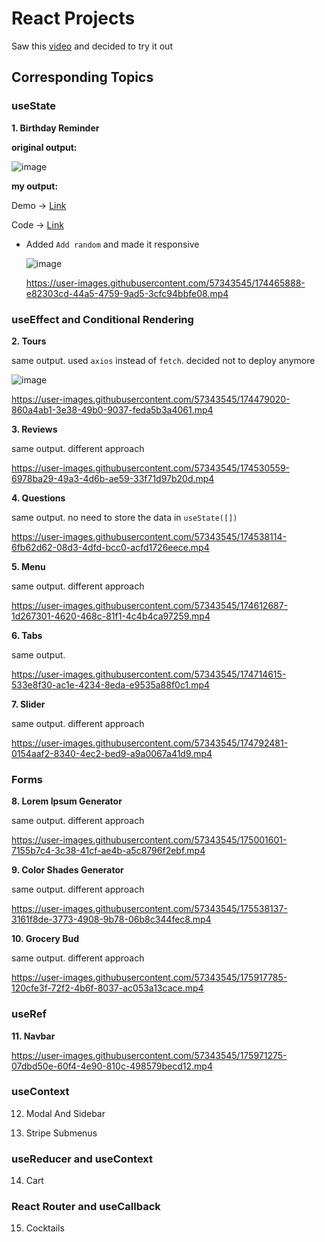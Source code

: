 # React Projects

Saw this [video](https://youtu.be/a_7Z7C_JCyo) and decided to try it out

## Corresponding Topics

### useState

**1. Birthday Reminder**

**original output:**

![image](https://user-images.githubusercontent.com/57343545/174465793-2b8e14b5-2771-40ee-b0aa-8799c80fe4ad.png)

**my output:**

Demo → [Link](https://birthday-reminder-plskz.vercel.app)

Code → [Link](https://github.com/plskz/react-projects/tree/sol/01-birthday-reminder/setup)

- Added `Add random` and made it responsive

  ![image](https://user-images.githubusercontent.com/57343545/174465803-941d5d11-eccd-4007-a658-4eb093fc855d.png)

  https://user-images.githubusercontent.com/57343545/174465888-e82303cd-44a5-4759-9ad5-3cfc94bbfe08.mp4

### useEffect and Conditional Rendering

**2. Tours**

same output. used `axios` instead of `fetch`. decided not to deploy anymore

![image](https://user-images.githubusercontent.com/57343545/174477156-bb8b32be-737d-4268-b2ac-62887d7cab5f.png)

https://user-images.githubusercontent.com/57343545/174479020-860a4ab1-3e38-49b0-9037-feda5b3a4061.mp4

**3. Reviews**

same output. different approach

https://user-images.githubusercontent.com/57343545/174530559-6978ba29-49a3-4d6b-ae59-33f71d97b20d.mp4

**4. Questions**

same output. no need to store the data in `useState([])`

https://user-images.githubusercontent.com/57343545/174538114-6fb62d62-08d3-4dfd-bcc0-acfd1726eece.mp4

**5. Menu**

same output. different approach

https://user-images.githubusercontent.com/57343545/174612687-1d267301-4620-468c-81f1-4c4b4ca97259.mp4

**6. Tabs**

same output.

https://user-images.githubusercontent.com/57343545/174714615-533e8f30-ac1e-4234-8eda-e9535a88f0c1.mp4

**7. Slider**

same output. different approach

https://user-images.githubusercontent.com/57343545/174792481-0154aaf2-8340-4ec2-bed9-a9a0067a41d9.mp4

### Forms

**8. Lorem Ipsum Generator**

same output. different approach

https://user-images.githubusercontent.com/57343545/175001601-7155b7c4-3c38-41cf-ae4b-a5c8796f2ebf.mp4

**9. Color Shades Generator**

same output. different approach

https://user-images.githubusercontent.com/57343545/175538137-3161f8de-3773-4908-9b78-06b8c344fec8.mp4

**10. Grocery Bud**

same output. different approach

https://user-images.githubusercontent.com/57343545/175917785-120cfe3f-72f2-4b6f-8037-ac053a13cace.mp4

### useRef

**11. Navbar**

https://user-images.githubusercontent.com/57343545/175971275-07dbd50e-60f4-4e90-810c-498579becd12.mp4

### useContext

12. Modal And Sidebar

13. Stripe Submenus

### useReducer and useContext

14. Cart

### React Router and useCallback

15. Cocktails
